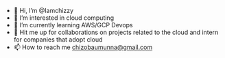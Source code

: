 - 👋 Hi, I’m @Iamchizzy
- 👀 I’m interested in cloud computing
- 🌱 I’m currently learning AWS/GCP Devops
- 💞️ Hit me up for collaborations on projects related to the cloud and intern for companies that adopt cloud
- 📫 How to reach me chizobaumunna@gmail.com

<!---
Iamchizzy/Iamchizzy is a ✨ special ✨ repository because its `README.md` (this file) appears on your GitHub profile.
You can click the Preview link to take a look at your changes.
--->
